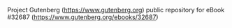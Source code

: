 Project Gutenberg (https://www.gutenberg.org) public repository for eBook #32687 (https://www.gutenberg.org/ebooks/32687)
